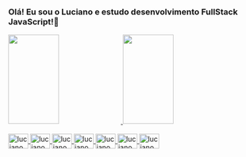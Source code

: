 ### Olá! Eu sou o Luciano e estudo desenvolvimento FullStack JavaScript!👋

<div align="left">
  <a href="https://github.com/lucianocarv">
  <img height="180em" width="45%" src="https://github-readme-stats.vercel.app/api?username=lucianocarv&show_icons=true&theme=dark&include_all_commits=true&count_private=true"/>
  <img height="180em" width="45%"  src="https://github-readme-stats.vercel.app/api/top-langs/?username=lucianocarv&layout=compact&langs_count=7&theme=dark"/>
</div>
<div><br>
  <img align="center" alt="lucianocarv-css" height="30" width="40" src="https://cdn.jsdelivr.net/gh/devicons/devicon/icons/html5/html5-original.svg" />
  <img align="center" alt="lucianocarv-css" height="30" width="40" src="https://cdn.jsdelivr.net/gh/devicons/devicon/icons/css3/css3-original.svg" />
  <img align="center" alt="lucianocarv-css" height="30" width="40" src="https://cdn.jsdelivr.net/gh/devicons/devicon/icons/sass/sass-original.svg" />
  <img align="center" alt="lucianocarv-css" height="30" width="40" src="https://cdn.jsdelivr.net/gh/devicons/devicon/icons/javascript/javascript-original.svg" />
  <img align="center" alt="lucianocarv-css" height="30" width="40" src="https://cdn.jsdelivr.net/gh/devicons/devicon/icons/react/react-original.svg" />
  <img align="center" alt="lucianocarv-css" height="30" width="40" src="https://cdn.jsdelivr.net/gh/devicons/devicon/icons/nodejs/nodejs-original.svg" />
  <img align="center" alt="lucianocarv-css" height="30" width="40" src="https://cdn.jsdelivr.net/gh/devicons/devicon/icons/mongodb/mongodb-original.svg" />
</div>

